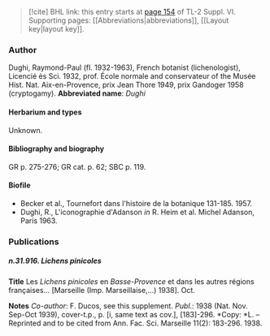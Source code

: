 > [!cite] BHL link: this entry starts at [page 154](https://www.biodiversitylibrary.org/page/33260142) of TL-2 Suppl. VI.
> Supporting pages: [[Abbreviations|abbreviations]], [[Layout key|layout key]].

### Author

Dughi, Raymond-Paul (fl. 1932-1963), French botanist (lichenologist), Licencié ès Sci. 1932, prof. École normale and conservateur of the Musée Hist. Nat. Aix-en-Provence, prix Jean Thore 1949, prix Gandoger 1958 (cryptogamy). 
**Abbreviated name**: *Dughi*

#### Herbarium and types

Unknown.

#### Bibliography and biography

GR p. 275-276; GR cat. p. 62; SBC p. 119.

#### Biofile

- Becker et al., Tournefort dans l'histoire de la botanique 131-185. 1957.
- Dughi, R., L'iconographie d'Adanson *in* R. Heim et al. Michel Adanson, Paris 1963.

### Publications

##### n.31.916. Lichens pinicoles

**Title**
Les *Lichens pinicoles* en *Basse-Provence* et dans les autres régions françaises... \[Marseille (Imp. Marseillaise,...) 1938\]. Oct.

**Notes**
*Co-author*: F. Ducos, see this supplement.
*Publ*.: 1938 (Nat. Nov. Sep-Oct 1939), cover-t.p., p. \[i, same text as cov.\], \[183\]-296. *Copy: *L. – Reprinted and to be cited from Ann. Fac. Sci. Marseille 11(2): 183-296. 1938.

